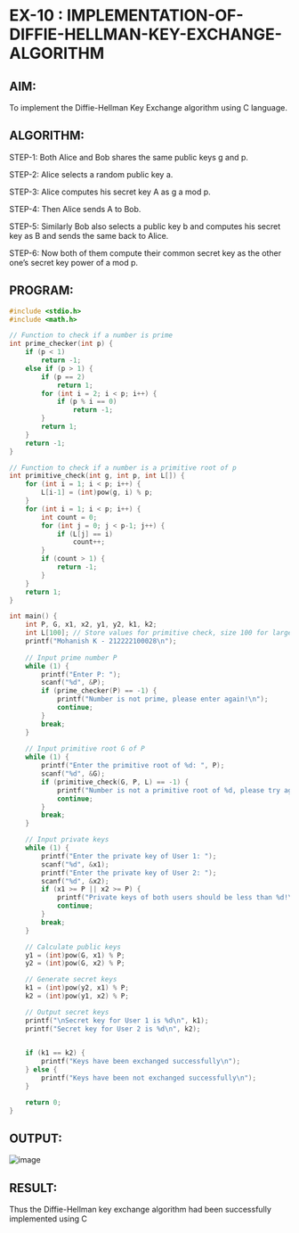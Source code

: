 # EX-10 : IMPLEMENTATION-OF-DIFFIE-HELLMAN-KEY-EXCHANGE-ALGORITHM

## AIM:
To implement the Diffie-Hellman Key Exchange algorithm using C language.

## ALGORITHM:
  
  STEP-1: Both Alice and Bob shares the same public keys g and p.
  
  STEP-2: Alice selects a random public key a.
  
  STEP-3: Alice computes his secret key A as g a mod p.
  
  STEP-4: Then Alice sends A to Bob.
  
  STEP-5: Similarly Bob also selects a public key b and computes his secret key as B and sends the same back to Alice.
  
  STEP-6: Now both of them compute their common secret key as the other one’s secret key power of a mod p.
  
## PROGRAM:
```C
#include <stdio.h>
#include <math.h>

// Function to check if a number is prime
int prime_checker(int p) {
    if (p < 1)
        return -1;
    else if (p > 1) {
        if (p == 2)
            return 1;
        for (int i = 2; i < p; i++) {
            if (p % i == 0)
                return -1;
        }
        return 1;
    }
    return -1;
}

// Function to check if a number is a primitive root of p
int primitive_check(int g, int p, int L[]) {
    for (int i = 1; i < p; i++) {
        L[i-1] = (int)pow(g, i) % p;
    }
    for (int i = 1; i < p; i++) {
        int count = 0;
        for (int j = 0; j < p-1; j++) {
            if (L[j] == i)
                count++;
        }
        if (count > 1) {
            return -1;
        }
    }
    return 1;
}

int main() {
    int P, G, x1, x2, y1, y2, k1, k2;
    int L[100]; // Store values for primitive check, size 100 for large p
    printf("Mohanish K - 212222100028\n");
    
    // Input prime number P
    while (1) {
        printf("Enter P: ");
        scanf("%d", &P);
        if (prime_checker(P) == -1) {
            printf("Number is not prime, please enter again!\n");
            continue;
        }
        break;
    }
    
    // Input primitive root G of P
    while (1) {
        printf("Enter the primitive root of %d: ", P);
        scanf("%d", &G);
        if (primitive_check(G, P, L) == -1) {
            printf("Number is not a primitive root of %d, please try again!\n", P);
            continue;
        }
        break;
    }

    // Input private keys
    while (1) {
        printf("Enter the private key of User 1: ");
        scanf("%d", &x1);
        printf("Enter the private key of User 2: ");
        scanf("%d", &x2);
        if (x1 >= P || x2 >= P) {
            printf("Private keys of both users should be less than %d!\n", P);
            continue;
        }
        break;
    }

    // Calculate public keys
    y1 = (int)pow(G, x1) % P;
    y2 = (int)pow(G, x2) % P;

    // Generate secret keys
    k1 = (int)pow(y2, x1) % P;
    k2 = (int)pow(y1, x2) % P;

    // Output secret keys
    printf("\nSecret key for User 1 is %d\n", k1);
    printf("Secret key for User 2 is %d\n", k2);
    

    if (k1 == k2) {
        printf("Keys have been exchanged successfully\n");
    } else {
        printf("Keys have been not exchanged successfully\n");
    }

    return 0;
}

```

## OUTPUT:
![image](https://github.com/user-attachments/assets/65027984-3c28-455a-891b-d991354e53e9)


## RESULT:
  Thus the Diffie-Hellman key exchange algorithm had been successfully implemented using C
